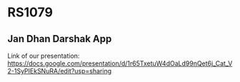 # RS1079
## Jan Dhan Darshak App

Link of our presentation:  
https://docs.google.com/presentation/d/1r65TxetuW4dOaLd99nQet6j_Cat_V2-1SyPIEkSNuRA/edit?usp=sharing
